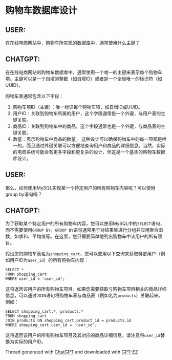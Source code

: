 # 购物车数据库设计

## USER:

在在线电商网站中，购物车所实现的数据库中，通常使用什么主键？

## CHATGPT:

在在线电商网站的购物车数据库中，通常使用一个唯一的主键来表示每个购物车项。主键可以是一个自增的整数（如自增ID）或者是一个全局唯一的标识符（如UUID）。

购物车表通常包含以下字段：

1. 购物车项ID（主键）：唯一标识每个购物车项，如自增ID或UUID。
2. 用户ID：关联到购物车所属的用户，这个字段通常是一个外键，与用户表的主键关联。
3. 商品ID：关联到购物车中的商品，这个字段通常也是一个外键，与商品表的主键关联。
4. 数量：表示购物车中商品的数量。
这种设计可以确保购物车中的每一项都是唯一的，而且通过外键关联可以方便地查询用户和商品的详细信息。当然，实际的电商系统可能会有更多字段和更复杂的设计，但这是一个基本的购物车数据库设计。

## USER:

那么，如何使用MySQL实现某一个特定用户的所有购物车内容呢？可以使用group by语句吗？

## CHATGPT:

为了获取某个特定用户的所有购物车内容，您可以使用MySQL中的`SELECT`语句，而不需要使用`GROUP BY`。`GROUP BY`语句通常用于对结果集进行分组并应用聚合函数，如求和、平均值等。在这里，您只需要简单地列出购物车中该用户的所有项目。

假设您的购物车表名为`shopping_cart`，您可以使用以下查询来获取特定用户（例如用户ID为`user_id`）的所有购物车内容：

```
SELECT *
FROM shopping_cart
WHERE user_id = 'user_id';

```

这将返回该用户的所有购物车项目。如果您需要获取与购物车项目相关的商品详细信息，可以通过`JOIN`语句将购物车表与商品表（例如名为`products`）关联起来。例如：

```
SELECT shopping_cart.*, products.*
FROM shopping_cart
JOIN products ON shopping_cart.product_id = products.id
WHERE shopping_cart.user_id = 'user_id';

```

这将返回该用户的所有购物车项目及其对应的商品详细信息。请注意将`user_id`替换为实际的用户ID。

Thread generated with <a href="https://chat.openai.com">ChatGPT</a> and downloaded with <a href="https://gptez.xyz">GPT-EZ</a>